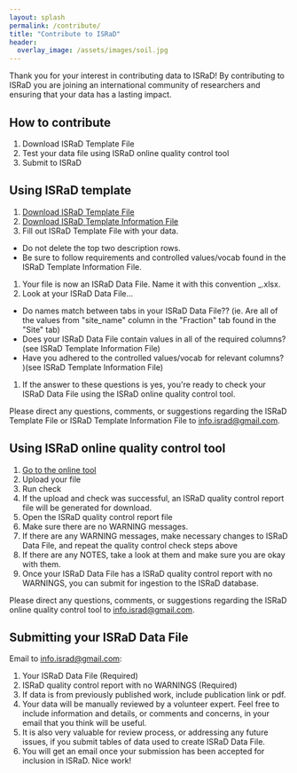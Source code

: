 ```yaml
---
layout: splash
permalink: /contribute/
title: "Contribute to ISRaD"
header:
  overlay_image: /assets/images/soil.jpg
---
```


Thank you for your interest in contributing data to ISRaD!
By contributing to ISRaD you are joining an international community of researchers and ensuring that your data has a lasting impact.

## How to contribute

1. Download ISRaD Template File 
1. Test your data file using ISRaD online quality control tool 
1. Submit to ISRaD

## Using ISRaD template

1. [Download ISRaD Template File](https://github.com/International-Soil-Radiocarbon-Database/ISRaD/raw/master/inst/extdata/ISRaD_Master_Template.xlsx) 
1. [Download ISRaD Template Information File](https://github.com/International-Soil-Radiocarbon-Database/ISRaD/raw/master/inst/extdata/ISRaD_Template_Info.xlsx)
1. Fill out ISRaD Template File with your data. 
* Do not delete the top two description rows. 
* Be sure to follow requirements and controlled values/vocab found in the ISRaD Template Information File. 
1. Your file is now an ISRaD Data File. Name it with this convention <author>_<year>.xlsx.
1. Look at your ISRaD Data File...
* Do names match between tabs in your ISRaD Data File?? (ie. Are all of the values from "site_name" column in the "Fraction" tab found in the "Site" tab)
* Does your ISRaD Data File contain values in all of the required columns? (see ISRaD Template Information File)
* Have you adhered to the controlled values/vocab for relevant columns? )(see ISRaD Template Information File)
1. If the answer to these questions is yes, you're ready to check your ISRaD Data File using the ISRaD online quality control tool.

Please direct any questions, comments, or suggestions regarding the ISRaD Template File or ISRaD Template Information File to info.israd@gmail.com.

## Using ISRaD online quality control tool

1. [Go to the online tool](https://github.com/International-Soil-Radiocarbon-Database/ISRaD/raw/master/inst/extdata/ISRaD_Master_Template.xlsx) 
1. Upload your file
1. Run check
1. If the upload and check was successful, an ISRaD quality control report file will be generated for download.
1. Open the ISRaD quality control report file
1. Make sure there are no WARNING messages.
1. If there are any WARNING messages, make necessary changes to ISRaD Data File, and repeat the quality control check steps above
1. If there are any NOTES, take a look at them and make sure you are okay with them. 
1. Once your ISRaD Data File has a ISRaD quality control report with no WARNINGS, you can submit for ingestion to the ISRaD database.

Please direct any questions, comments, or suggestions regarding the ISRaD online quality control tool to info.israd@gmail.com.

## Submitting your ISRaD Data File

Email to info.israd@gmail.com:
1. Your ISRaD Data File (Required)
1. ISRaD quality control report with no WARNINGS (Required)
1. If data is from previously published work, include publication link or pdf. 
1. Your data will be manually reviewed by a volunteer expert. Feel free to include information and details, or comments and concerns, in your email that you think will be useful.
1. It is also very valuable for review process, or addressing any future issues, if you submit tables of data used to create ISRaD Data File.  
1. You will get an email once your submission has been accepted for inclusion in ISRaD. Nice work!

